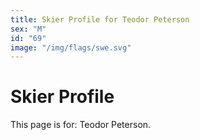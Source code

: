 ```yaml
---
title: Skier Profile for Teodor Peterson
sex: "M"
id: "69"
image: "/img/flags/swe.svg" 
---
```


# Skier Profile

This page is for: Teodor Peterson.
    